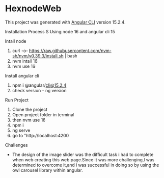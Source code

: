 # HexnodeWeb

This project was generated with [Angular CLI](https://github.com/angular/angular-cli) version 15.2.4.


Installation Process
S
Using node 16 and angular cli 15 

Intall node
1. curl -o- https://raw.githubusercontent.com/nvm-sh/nvm/v0.39.3/install.sh | bash
2. nvm intall 16
3. nvm use 16


Install angular cli 
1. npm i @angular/cli@15.2.4
2. check version - ng version

Run Project
1. Clone the project
2. Open project folder in terminal
3. then nvm use 16
4. npm i
5. ng serve
6. go to "http://localhost:4200


Challenges

* The design of the image slider was the difficult task i had to complete when web creating this web page.Since it was 
  more challenging,I was determined to overcome it,and i was successful in doing so by using the owl carousel library within angular.
